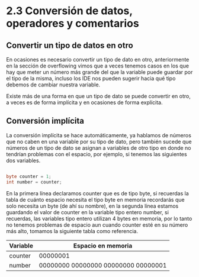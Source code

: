 # 2.3 Conversión de datos, operadores y comentarios

## Convertir un tipo de datos en otro
En ocasiones es necesario convertir un tipo de dato en otro, anteriormente en la sección de overflowing vimos que a veces tenemos casos en los que hay que meter un número más grande del que la variable puede guardar por el tipo de la misma, incluso los IDE nos pueden sugerir hacia qué tipo debemos de cambiar nuestra variable.

Existe más de una forma en que un tipo de dato se puede convertir en otro, a veces es de forma implícita y en ocasiones de forma explícita.

## Conversión implícita
La conversión implícita se hace automáticamente, ya hablamos de números que no caben en una variable por su tipo de dato, pero también sucede que números de un tipo de dato se asignan a variables de otro tipo en donde no tendrían problemas con el espacio, por ejemplo, si tenemos las siguientes dos variables.

````C#

byte counter = 1;
int number = counter;

````
En la primera línea declaramos counter que es de tipo byte, si recuerdas la tabla de cuánto espacio necesita el tipo byte en memoria recordarás que solo necesita un byte (de ahí su nombre), en la segunda línea estamos guardando el valor de counter en la variable tipo entero number, si recuerdas, las variables tipo entero utilizan 4 bytes en memoria, por lo tanto no tenemos problemas de espacio aun cuando counter esté en su número más alto, tomamos la siguiente tabla como referencia.

| Variable | Espacio en memoria |
| ------------- | --------------|
| counter | 00000001 |
| number | 00000000 00000000 00000000 00000001 | 



